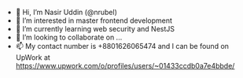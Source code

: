 - 👋 Hi, I’m Nasir Uddin (@nrubel)
- 👀 I’m interested in master frontend development
- 🌱 I’m currently learning web security and NestJS
- 💞️ I’m looking to collaborate on ...
- 📫 My contact number is +8801626065474 and I can be found on UpWork at https://www.upwork.com/o/profiles/users/~01433ccdb0a7e4bbde/

<!---
nrubel/nrubel is a ✨ special ✨ repository because its `README.md` (this file) appears on your GitHub profile.
You can click the Preview link to take a look at your changes.
--->
